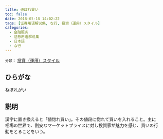 ```yaml
---
title: 値ぼれ買い
toc: false
date: 2018-05-18 14:02:22
tags: [证券用语解说集, な行, 投資（運用）スタイル]
categories:
  - 金融服务
  - 证券用语解说集
  - 日本語
  - な行
---
```


`分類：` [投資（運用）スタイル](/tags/投資（運用）スタイル/)

## ひらがな

ねぼれがい

## 説明

漢字に置き換えると「値惚れ買い」。その値段に惚れて買いを入れること。主に相場の世界で、割安なマーケットプライスに対し投資家が魅力を感じ、買いの行動をとることをいう。
